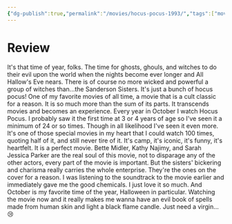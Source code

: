 ```yaml
---
{"dg-publish":true,"permalink":"/movies/hocus-pocus-1993/","tags":["movies"],"created":"2024-04-19","updated":"2025-03-13"}
---
```



# Review

It's that time of year, folks. The time for ghosts, ghouls, and witches to do their evil upon the world when the nights become ever longer and All Hallow's Eve nears. There is of course no more wicked and powerful a group of witches than...the Sanderson Sisters. It's just a bunch of hocus pocus! One of my favorite movies of all time, a movie that is a cult classic for a reason. It is so much more than the sum of its parts. It transcends movies and becomes an experience. Every year in October I watch Hocus Pocus. I probably saw it the first time at 3 or 4 years of age so I've seen it a minimum of 24 or so times. Though in all likelihood I've seen it even more. It's one of those special movies in my heart that I could watch 100 times, quoting half of it, and still never tire of it. It's camp, it's iconic, it's funny, it's heartfelt. It is a perfect movie. Bette Midler, Kathy Najimy, and Sarah Jessica Parker are the real soul of this movie, not to disparage any of the other actors, every part of the movie is important. But the sisters' bickering and charisma really carries the whole enterprise. They're the ones on the cover for a reason. I was listening to the soundtrack to the movie earlier and immediately gave me the good chemicals. I just love it so much. And October is my favorite time of the year, Halloween in particular. Watching the movie now and it really makes me wanna have an evil book of spells made from human skin and light a black flame candle. Just need a virgin...😢

